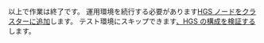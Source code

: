 以上で作業は終了です。 運用環境を続行する必要があります[HGS ノードをクラスターに追加](https://docs.microsoft.com/windows-server/virtualization/guarded-fabric-shielded-vm/guarded-fabric-configure-additional-hgs-nodes)します。 テスト環境にスキップできます[、HGS の構成を検証する](https://docs.microsoft.com/windows-server/virtualization/guarded-fabric-shielded-vm/guarded-fabric-verify-hgs-configuration)します。

<!-- Appears in guarded-fabric-initialize-hgs-ad-mode-default.md and guarded-fabric-initialize-hgs-tpm-mode-default.md
-->
    

